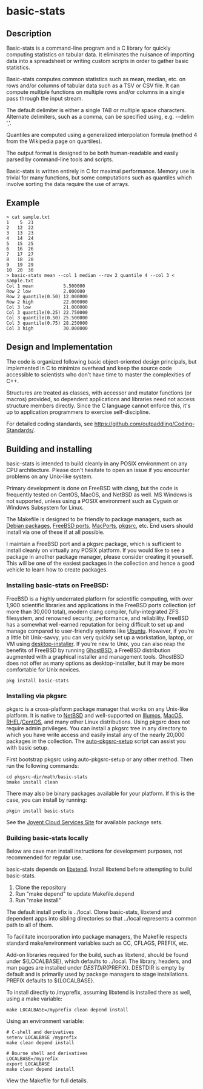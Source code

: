 # basic-stats

## Description

Basic-stats is a command-line program and a C library
for quickly computing statistics on tabular data.
It eliminates the nuisance of importing data into a spreadsheet
or writing custom scripts in order to gather basic statistics.

Basic-stats
computes common statistics such as mean, median, etc. on rows and/or columns
of tabular data such as a TSV or CSV file.
It can compute multiple functions on multiple rows and/or
columns in a single pass through the input stream.

The default delimiter is either a single TAB or multiple space characters. 
Alternate delimiters, such as a comma, can be specified using, e.g.
--delim ','.

Quantiles are computed using a generalized interpolation formula (method 4
from the Wikipedia page on quartiles).

The output format is designed to be both human-readable and easily parsed
by command-line tools and scripts.

Basic-stats is written entirely in C for maximal performance.  Memory use
is trivial for many functions, but some computations such as quantiles
which involve sorting the data require the use of arrays.

## Example

```
> cat sample.txt    
1    5  21
2   12  22
3   13  23
4   14  24
5   15  25
6   16  26
7   17  27
8   18  28
9   19  29
10  20  30
> basic-stats mean --col 1 median --row 2 quantile 4 --col 3 < sample.txt
Col 1 mean           5.500000
Row 2 low            2.000000
Row 2 quantile(0.50) 12.000000
Row 2 high           22.000000
Col 3 low            21.000000
Col 3 quantile(0.25) 22.750000
Col 3 quantile(0.50) 25.500000
Col 3 quantile(0.75) 28.250000
Col 3 high           30.000000
```

## Design and Implementation

The code is organized following basic object-oriented design principals, but
implemented in C to minimize overhead and keep the source code accessible to
scientists who don't have time to master the complexities of C++.

Structures are treated as classes, with accessor and mutator functions
(or macros) provided, so dependent applications and libraries need not access
structure members directly.  Since the C language cannot enforce this, it's
up to application programmers to exercise self-discipline.

For detailed coding standards, see
https://github.com/outpaddling/Coding-Standards/.

## Building and installing

basic-stats is intended to build cleanly in any POSIX environment on any CPU
architecture.  Please don't hesitate to open an issue if you encounter
problems on any Unix-like system.

Primary development is done on FreeBSD with clang, but the code is frequently
tested on CentOS, MacOS, and NetBSD as well.  MS Windows is not supported,
unless using a POSIX environment such as Cygwin or Windows Subsystem for Linux.

The Makefile is designed to be friendly to package managers, such as
[Debian packages](https://www.debian.org/distrib/packages),
[FreeBSD ports](https://www.freebsd.org/ports/),
[MacPorts](https://www.macports.org/), [pkgsrc](https://pkgsrc.org/), etc.
End users should install via one of these if at all possible.

I maintain a FreeBSD port and a pkgsrc package, which is sufficient to install
cleanly on virtually any POSIX platform.  If you would like to see a
package in another package manager, please consider creating
it yourself.  This will be one of the easiest packages in the collection and
hence a good vehicle to learn how to create packages.

### Installing basic-stats on FreeBSD:

FreeBSD is a highly underrated platform for scientific computing, with over
1,900 scientific libraries and applications in the FreeBSD ports collection
(of more than 30,000 total), modern clang compiler, fully-integrated ZFS
filesystem, and renowned security, performance, and reliability.
FreeBSD has a somewhat well-earned reputation for being difficult to set up
and manage compared to user-friendly systems like [Ubuntu](https://ubuntu.com/).
However, if you're a little bit Unix-savvy, you can very quickly set up a
workstation, laptop, or VM using
[desktop-installer](http://www.acadix.biz/desktop-installer.php).  If
you're new to Unix, you can also reap the benefits of FreeBSD by running
[GhostBSD](https://ghostbsd.org/), a FreeBSD distribution augmented with a
graphical installer and management tools.  GhostBSD does not offer as many
options as desktop-installer, but it may be more comfortable for Unix novices.

```
pkg install basic-stats
```

### Installing via pkgsrc

pkgsrc is a cross-platform package manager that works on any Unix-like
platform. It is native to [NetBSD](https://www.netbsd.org/) and well-supported
on [Illumos](https://illumos.org/), [MacOS](https://www.apple.com/macos/),
[RHEL](https://www.redhat.com)/[CentOS](https://www.centos.org/), and
many other Linux distributions.
Using pkgsrc does not require admin privileges.  You can install a pkgsrc
tree in any directory to which you have write access and easily install any
of the nearly 20,000 packages in the collection.  The
[auto-pkgsrc-setup](http://netbsd.org/~bacon/) script can assist you with
basic setup.

First bootstrap pkgsrc using auto-pkgsrc-setup or any
other method.  Then run the following commands:

```
cd pkgsrc-dir/math/basic-stats
bmake install clean
```

There may also be binary packages available for your platform.  If this is
the case, you can install by running:

```
pkgin install basic-stats
```

See the [Joyent Cloud Services Site](https://pkgsrc.joyent.com/) for
available package sets.

### Building basic-stats locally

Below are cave man install instructions for development purposes, not
recommended for regular use.

basic-stats depends on [libxtend](https://github.com/outpaddling/libxtend).
Install libxtend before attempting to build basic-stats.

1. Clone the repository
2. Run "make depend" to update Makefile.depend
3. Run "make install"

The default install prefix is ../local.  Clone basic-stats, libxtend and dependent
apps into sibling directories so that ../local represents a common path to all
of them.

To facilitate incorporation into package managers, the Makefile respects
standard make/environment variables such as CC, CFLAGS, PREFIX, etc.  

Add-on libraries required for the build, such as libxtend, should be found
under ${LOCALBASE}, which defaults to ../local.
The library, headers, and man pages are installed under
${DESTDIR}${PREFIX}.  DESTDIR is empty by default and is primarily used by
package managers to stage installations.  PREFIX defaults to ${LOCALBASE}.

To install directly to /myprefix, assuming libxtend is installed there as well,
using a make variable:

```
make LOCALBASE=/myprefix clean depend install
```

Using an environment variable:

```
# C-shell and derivatives
setenv LOCALBASE /myprefix
make clean depend install

# Bourne shell and derivatives
LOCALBASE=/myprefix
export LOCALBASE
make clean depend install
```

View the Makefile for full details.
